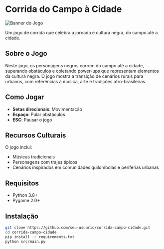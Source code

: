 # Corrida do Campo à Cidade

![Banner do Jogo](assets/banner.png)

Um jogo de corrida que celebra a jornada e cultura negra, do campo até a cidade.

## Sobre o Jogo

Neste jogo, os personagens negros correm do campo até a cidade, superando obstáculos e coletando power-ups que representam elementos da cultura negra. O jogo mostra a transição de cenários rurais para urbanos, com referências à música, arte e tradições afro-brasileiras.

## Como Jogar

- **Setas direcionais**: Movimentação
- **Espaço**: Pular obstáculos
- **ESC**: Pausar o jogo

## Recursos Culturais

O jogo inclui:
- Músicas tradicionais
- Personagens com trajes típicos
- Cenários inspirados em comunidades quilombolas e periferias urbanas

## Requisitos

- Python 3.8+
- Pygame 2.0+

## Instalação

```bash
git clone https://github.com/seu-usuario/corrida-campo-cidade.git
cd corrida-campo-cidade
pip install -r requirements.txt
python src/main.py
